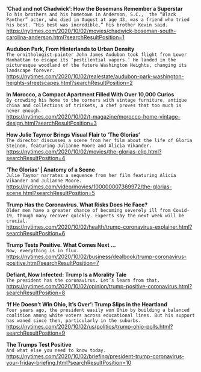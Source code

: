 **‘Chad and not Chadwick’: How the Bosemans Remember a Superstar**\
`To his brothers and his hometown in Anderson, S.C.,  the “Black Panther” actor, who died in August at age 43, was a friend who tried his best. “His best was incredible,” his brother Kevin said.`\
https://nytimes.com/2020/10/02/movies/chadwick-boseman-south-carolina-anderson.html?searchResultPosition=1

**Audubon Park, From Hinterlands to Urban Density**\
`The ornithologist-painter John James Audubon took flight from Lower Manhattan to escape its ‘pestilential vapors.’ He landed in the picturesque woodland of the future Washington Heights, changing its landscape forever.`\
https://nytimes.com/2020/10/02/realestate/audubon-park-washington-heights-streetscapes.html?searchResultPosition=2

**In Morocco, a Compact Apartment Filled With Over 10,000 Curios**\
`By crowding his home to the corners with vintage furniture, antique china and collections of trinkets, a chef proves that too much is never enough.`\
https://nytimes.com/2020/10/02/t-magazine/morocco-home-vintage-design.html?searchResultPosition=3

**How Julie Taymor Brings Visual Flair to ‘The Glorias’**\
`The director discusses a scene from her film about the life of Gloria Steinem, featuring Julianne Moore and Alicia Vikander.`\
https://nytimes.com/2020/10/02/movies/the-glorias-clip.html?searchResultPosition=4

**‘The Glorias’ | Anatomy of a Scene**\
`Julie Taymor narrates a sequence from her film featuring Alicia Vikander and Julianne Moore.`\
https://nytimes.com/video/movies/100000007369972/the-glorias-scene.html?searchResultPosition=5

**Trump Has the Coronavirus. What Risks Does He Face?**\
`Older men have a greater chance of becoming severely ill from Covid-19, though many recover quickly. Experts say the next week will be crucial.`\
https://nytimes.com/2020/10/02/health/trump-coronavirus-explainer.html?searchResultPosition=6

**Trump Tests Positive. What Comes Next ...**\
`Now, everything is in flux.`\
https://nytimes.com/2020/10/02/business/dealbook/trump-coronavirus-positive.html?searchResultPosition=7

**Defiant, Now Infected: Trump Is a Morality Tale**\
`The president has the coronavirus. Let’s learn from that.`\
https://nytimes.com/2020/10/02/opinion/trump-positive-coronavirus.html?searchResultPosition=8

**‘If He Doesn’t Win Ohio, It’s Over’: Trump Slips in the Heartland**\
`Four years ago, the president easily won Ohio by building a balanced coalition among white voters across educational lines. But his support has waned since then, particularly in the suburbs.`\
https://nytimes.com/2020/10/02/us/politics/trump-ohio-polls.html?searchResultPosition=9

**The Trumps Test Positive**\
`And what else you need to know today.`\
https://nytimes.com/2020/10/02/briefing/president-trump-coronavirus-your-friday-briefing.html?searchResultPosition=10

